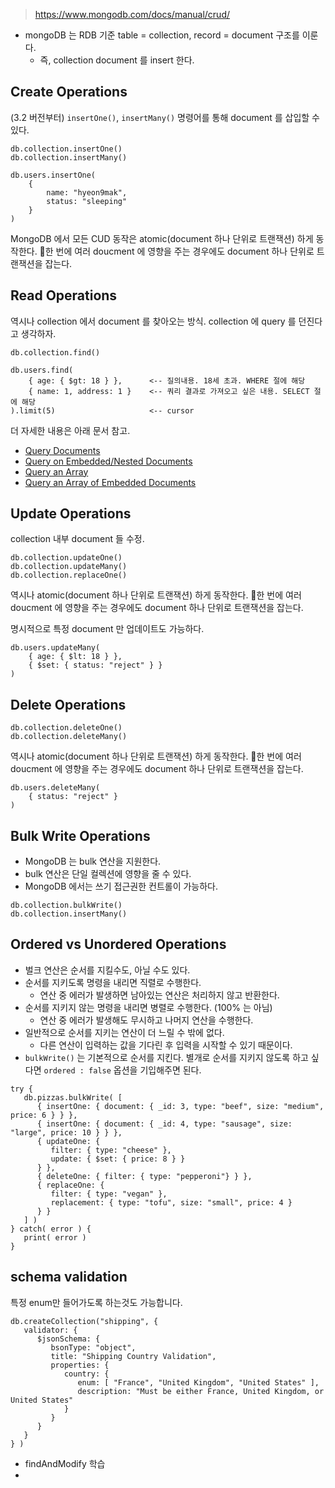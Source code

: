 > https://www.mongodb.com/docs/manual/crud/

- mongoDB 는 RDB 기준 table = collection, record = document 구조를 이룬다.
	- 즉, collection document 를 insert 한다.

## Create Operations

(3.2 버전부터) `insertOne()`, `insertMany()` 명령어를 통해 document 를 삽입할 수 있다.

```
db.collection.insertOne()
db.collection.insertMany()

db.users.insertOne(
    {
        name: "hyeon9mak",
        status: "sleeping"
    }
)
```

MongoDB 에서 모든 CUD 동작은 atomic(document 하나 단위로 트랜잭션) 하게 동작한다.
한 번에 여러 doucment 에 영향을 주는 경우에도 document 하나 단위로 트랜잭션을 잡는다.

## Read Operations
역시나 collection 에서 document 를 찾아오는 방식. collection 에 query 를 던진다고 생각하자.

```
db.collection.find()

db.users.find(
    { age: { $gt: 18 } },      <-- 질의내용. 18세 초과. WHERE 절에 해당
    { name: 1, address: 1 }    <-- 쿼리 결과로 가져오고 싶은 내용. SELECT 절에 해당
).limit(5)                     <-- cursor
```

더 자세한 내용은 아래 문서 참고.

- [Query Documents](https://www.mongodb.com/docs/manual/tutorial/query-documents/)
- [Query on Embedded/Nested Documents](https://www.mongodb.com/docs/manual/tutorial/query-embedded-documents/)
- [Query an Array](https://www.mongodb.com/docs/manual/tutorial/query-arrays/)
- [Query an Array of Embedded Documents](https://www.mongodb.com/docs/manual/tutorial/query-array-of-documents/)

## Update Operations
collection 내부 document 들 수정.

```
db.collection.updateOne()
db.collection.updateMany()
db.collection.replaceOne()
```

역시나 atomic(document 하나 단위로 트랜잭션) 하게 동작한다.
한 번에 여러 doucment 에 영향을 주는 경우에도 document 하나 단위로 트랜잭션을 잡는다.

명시적으로 특정 document 만 업데이트도 가능하다.

```
db.users.updateMany(
    { age: { $lt: 18 } },
    { $set: { status: "reject" } }
)
```

## Delete Operations

```
db.collection.deleteOne()
db.collection.deleteMany()
```

역시나 atomic(document 하나 단위로 트랜잭션) 하게 동작한다.
한 번에 여러 doucment 에 영향을 주는 경우에도 document 하나 단위로 트랜잭션을 잡는다.

```
db.users.deleteMany(
    { status: "reject" }
)
```


## Bulk Write Operations

- MongoDB 는 bulk 연산을 지원한다.
- bulk 연산은 단일 컬렉션에 영향을 줄 수 있다.
- MongoDB 에서는 쓰기 접근권한 컨트롤이 가능하다.

```
db.collection.bulkWrite()
db.collection.insertMany()
```

## Ordered vs Unordered Operations
- 벌크 연산은 순서를 지킬수도, 아닐 수도 있다.
- 순서를 지키도록 명령을 내리면 직렬로 수행한다.
	- 연산 중 에러가 발생하면 남아있는 연산은 처리하지 않고 반환한다.
- 순서를 지키지 않는 명령을 내리면 병렬로 수행한다. (100% 는 아님)
	- 연산 중 에러가 발생해도 무시하고 나머지 연산을 수행한다.
- 일반적으로 순서를 지키는 연산이 더 느릴 수 밖에 없다.
	- 다른 연산이 입력하는 값을 기다린 후 입력을 시작할 수 있기 때문이다.
- `bulkWrite()` 는 기본적으로 순서를 지킨다. 별개로 순서를 지키지 않도록 하고 싶다면 `ordered : false` 옵션을 기입해주면 된다.

```
try {
   db.pizzas.bulkWrite( [
      { insertOne: { document: { _id: 3, type: "beef", size: "medium", price: 6 } } },
      { insertOne: { document: { _id: 4, type: "sausage", size: "large", price: 10 } } },
      { updateOne: {
         filter: { type: "cheese" },
         update: { $set: { price: 8 } }
      } },
      { deleteOne: { filter: { type: "pepperoni"} } },
      { replaceOne: {
         filter: { type: "vegan" },
         replacement: { type: "tofu", size: "small", price: 4 }
      } }
   ] )
} catch( error ) {
   print( error )
}
```


## schema validation

특정 enum만 들어가도록 하는것도 가능합니다.

```
db.createCollection("shipping", {
   validator: {
      $jsonSchema: {
         bsonType: "object",
         title: "Shipping Country Validation",
         properties: {
            country: {
               enum: [ "France", "United Kingdom", "United States" ],
               description: "Must be either France, United Kingdom, or United States"
            }
         }
      }
   }
} )
```


- findAndModify 학습
- 